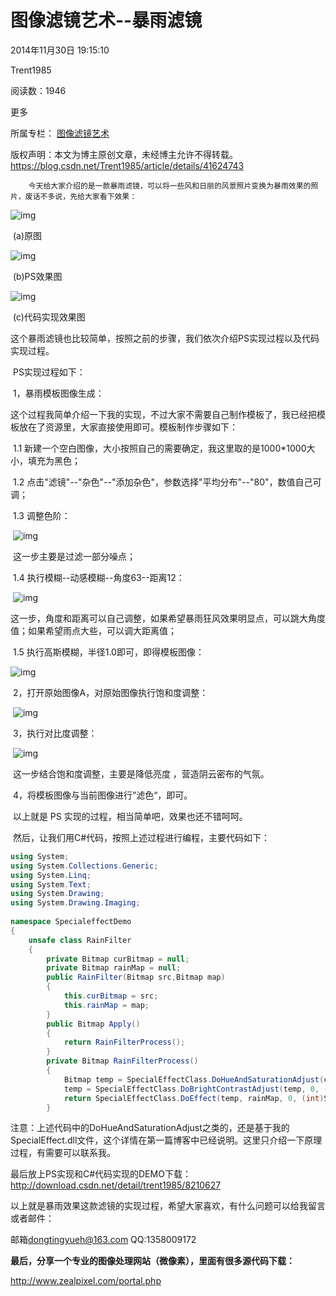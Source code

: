 # 图像滤镜艺术--暴雨滤镜

2014年11月30日 19:15:10

 

Trent1985

 

阅读数：1946

更多

所属专栏： [图像滤镜艺术](https://blog.csdn.net/column/details/zphotoimagefilter.html)



 版权声明：本文为博主原创文章，未经博主允许不得转载。	https://blog.csdn.net/Trent1985/article/details/41624743

```
    今天给大家介绍的是一款暴雨滤镜，可以将一些风和日丽的风景照片变换为暴雨效果的照片，废话不多说，先给大家看下效果：
```

![img](https://img-blog.csdn.net/20141130182557860?watermark/2/text/aHR0cDovL2Jsb2cuY3Nkbi5uZXQvVHJlbnQxOTg1/font/5a6L5L2T/fontsize/400/fill/I0JBQkFCMA==/dissolve/70/gravity/Center)

​                                                                         (a)原图

![img](https://img-blog.csdn.net/20141130182733171?watermark/2/text/aHR0cDovL2Jsb2cuY3Nkbi5uZXQvVHJlbnQxOTg1/font/5a6L5L2T/fontsize/400/fill/I0JBQkFCMA==/dissolve/70/gravity/Center)

​                                                                     (b)PS效果图

![img](https://img-blog.csdn.net/20141130182735594?watermark/2/text/aHR0cDovL2Jsb2cuY3Nkbi5uZXQvVHJlbnQxOTg1/font/5a6L5L2T/fontsize/400/fill/I0JBQkFCMA==/dissolve/70/gravity/Center)

​                                                                    (c)代码实现效果图

​    这个暴雨滤镜也比较简单，按照之前的步骤，我们依次介绍PS实现过程以及代码实现过程。

​    PS实现过程如下：

​    1，暴雨模板图像生成：

​    这个过程我简单介绍一下我的实现，不过大家不需要自己制作模板了，我已经把模板放在了资源里，大家直接使用即可。模板制作步骤如下：

​    1.1 新建一个空白图像，大小按照自己的需要确定，我这里取的是1000*1000大小，填充为黑色；

​    1.2 点击"滤镜"--"杂色"--"添加杂色"，参数选择"平均分布"--"80"，数值自己可调；

​    1.3 调整色阶：

​    ![img](https://img-blog.csdn.net/20141130184404703?watermark/2/text/aHR0cDovL2Jsb2cuY3Nkbi5uZXQvVHJlbnQxOTg1/font/5a6L5L2T/fontsize/400/fill/I0JBQkFCMA==/dissolve/70/gravity/Center)

​    这一步主要是过滤一部分噪点；

​    1.4 执行模糊--动感模糊--角度63--距离12：

​    ![img](https://img-blog.csdn.net/20141130183959699?watermark/2/text/aHR0cDovL2Jsb2cuY3Nkbi5uZXQvVHJlbnQxOTg1/font/5a6L5L2T/fontsize/400/fill/I0JBQkFCMA==/dissolve/70/gravity/Center)

​    这一步，角度和距离可以自己调整，如果希望暴雨狂风效果明显点，可以跳大角度值；如果希望雨点大些，可以调大距离值；

​    1.5 执行高斯模糊，半径1.0即可，即得模板图像：

![img](https://img-blog.csdn.net/20141130184807200?watermark/2/text/aHR0cDovL2Jsb2cuY3Nkbi5uZXQvVHJlbnQxOTg1/font/5a6L5L2T/fontsize/400/fill/I0JBQkFCMA==/dissolve/70/gravity/Center)

​    2，打开原始图像A，对原始图像执行饱和度调整：

 

​    ![img](https://img-blog.csdn.net/20141130185102625?watermark/2/text/aHR0cDovL2Jsb2cuY3Nkbi5uZXQvVHJlbnQxOTg1/font/5a6L5L2T/fontsize/400/fill/I0JBQkFCMA==/dissolve/70/gravity/Center)

​    3，执行对比度调整：

​    ![img](https://img-blog.csdn.net/20141130185205803?watermark/2/text/aHR0cDovL2Jsb2cuY3Nkbi5uZXQvVHJlbnQxOTg1/font/5a6L5L2T/fontsize/400/fill/I0JBQkFCMA==/dissolve/70/gravity/Center)

​    这一步结合饱和度调整，主要是降低亮度 ，营造阴云密布的气氛。

​    4，将模板图像与当前图像进行”滤色“，即可。

​    以上就是 PS 实现的过程，相当简单吧，效果也还不错呵呵。

​    然后，让我们用C#代码，按照上述过程进行编程，主要代码如下：

```csharp
using System;
using System.Collections.Generic;
using System.Linq;
using System.Text;
using System.Drawing;
using System.Drawing.Imaging;
 
namespace SpecialeffectDemo
{
    unsafe class RainFilter
    {
        private Bitmap curBitmap = null;
        private Bitmap rainMap = null;
        public RainFilter(Bitmap src,Bitmap map)
        {
            this.curBitmap = src;
            this.rainMap = map;
        }
        public Bitmap Apply()
        {
            return RainFilterProcess();
        }
        private Bitmap RainFilterProcess()
        {
            Bitmap temp = SpecialEffectClass.DoHueAndSaturationAdjust(curBitmap, 0, 0, -50);//饱和度调整
            temp = SpecialEffectClass.DoBrightContrastAdjust(temp, 0, -50, 0, 128);//亮度对比度调整
            return SpecialEffectClass.DoEffect(temp, rainMap, 0, (int)SpecialEffectClass.EffectMode.MODE_FILTERCOLOR);//滤色处理
        }
```

注意：上述代码中的DoHueAndSaturationAdjust之类的，还是基于我的SpecialEffect.dll文件，这个详情在第一篇博客中已经说明。这里只介绍一下原理过程，有需要可以联系我。

最后放上PS实现和C#代码实现的DEMO下载：<http://download.csdn.net/detail/trent1985/8210627>

​    以上就是暴雨效果这款滤镜的实现过程，希望大家喜欢，有什么问题可以给我留言或者邮件：

邮箱[dongtingyueh@163.com](mailto:dongtingyueh@163.com)  QQ:1358009172

 



**最后，分享一个专业的图像处理网站（微像素），里面有很多源代码下载：**

<http://www.zealpixel.com/portal.php>



 

 